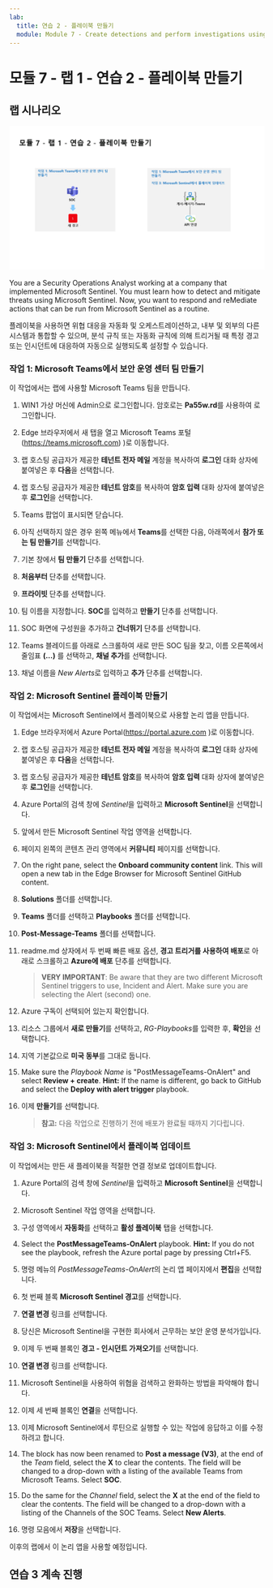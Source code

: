 ```yaml
---
lab:
  title: 연습 2 - 플레이북 만들기
  module: Module 7 - Create detections and perform investigations using Microsoft Sentinel
---
```


# <a name="module-7---lab-1---exercise-2---create-a-playbook"></a>모듈 7 - 랩 1 - 연습 2 - 플레이북 만들기

## <a name="lab-scenario"></a>랩 시나리오

![랩 개요입니다.](../Media/SC-200-Lab_Diagrams_Mod7_L1_Ex2.png)

You are a Security Operations Analyst working at a company that implemented Microsoft Sentinel. You must learn how to detect and mitigate threats using Microsoft Sentinel. Now, you want to respond and reMediate actions that can be run from Microsoft Sentinel as a routine.

플레이북을 사용하면 위협 대응을 자동화 및 오케스트레이션하고, 내부 및 외부의 다른 시스템과 통합할 수 있으며, 분석 규칙 또는 자동화 규칙에 의해 트리거될 때 특정 경고 또는 인시던트에 대응하여 자동으로 실행되도록 설정할 수 있습니다. 


### <a name="task-1-create-a-security-operations-center-team-in-microsoft-teams"></a>작업 1: Microsoft Teams에서 보안 운영 센터 팀 만들기

이 작업에서는 랩에 사용할 Microsoft Teams 팀을 만듭니다.

1. WIN1 가상 머신에 Admin으로 로그인합니다. 암호로는 **Pa55w.rd**를 사용하여 로그인합니다.  

1. Edge 브라우저에서 새 탭을 열고 Microsoft Teams 포털(https://teams.microsoft.com) )로 이동합니다.

1. 랩 호스팅 공급자가 제공한 **테넌트 전자 메일** 계정을 복사하여 **로그인** 대화 상자에 붙여넣은 후 **다음**을 선택합니다.

1. 랩 호스팅 공급자가 제공한 **테넌트 암호**를 복사하여 **암호 입력** 대화 상자에 붙여넣은 후 **로그인**을 선택합니다.

1. Teams 팝업이 표시되면 닫습니다.

1. 아직 선택하지 않은 경우 왼쪽 메뉴에서 **Teams**를 선택한 다음, 아래쪽에서 **참가 또는 팀 만들기**를 선택합니다.

1. 기본 창에서 **팀 만들기** 단추를 선택합니다.

1. **처음부터** 단추를 선택합니다.

1. **프라이빗** 단추를 선택합니다.

1. 팀 이름을 지정합니다. **SOC**를 입력하고 **만들기** 단추를 선택합니다.

1. SOC 화면에 구성원을 추가하고 **건너뛰기** 단추를 선택합니다. 

1. Teams 블레이드를 아래로 스크롤하여 새로 만든 SOC 팀을 찾고, 이름 오른쪽에서 줄임표 **(...)** 를 선택하고, **채널 추가**를 선택합니다.

1. 채널 이름을 *New Alerts*로 입력하고 **추가** 단추를 선택합니다.


### <a name="task-2-create-a-playbook-in-microsoft-sentinel"></a>작업 2: Microsoft Sentinel 플레이북 만들기

이 작업에서는 Microsoft Sentinel에서 플레이북으로 사용할 논리 앱을 만듭니다.

1. Edge 브라우저에서 Azure Portal(https://portal.azure.com )로 이동합니다.

1. 랩 호스팅 공급자가 제공한 **테넌트 전자 메일** 계정을 복사하여 **로그인** 대화 상자에 붙여넣은 후 **다음**을 선택합니다.

1. 랩 호스팅 공급자가 제공한 **테넌트 암호**를 복사하여 **암호 입력** 대화 상자에 붙여넣은 후 **로그인**을 선택합니다.

1. Azure Portal의 검색 창에 *Sentinel*을 입력하고 **Microsoft Sentinel**을 선택합니다.

1. 앞에서 만든 Microsoft Sentinel 작업 영역을 선택합니다.

1. 페이지 왼쪽의 콘텐츠 관리 영역에서 **커뮤니티** 페이지를 선택합니다.

1. On the right pane, select the <bpt id="p1">**</bpt>Onboard community content<ept id="p1">**</ept> link. This will open a new tab in the Edge Browser for Microsoft Sentinel GitHub content.

1. **Solutions** 폴더를 선택합니다.

1. **Teams** 폴더를 선택하고 **Playbooks** 폴더를 선택합니다.

1. **Post-Message-Teams** 폴더를 선택합니다.

1. readme.md 상자에서 두 번째 빠른 배포 옵션, **경고 트리거를 사용하여 배포**로 아래로 스크롤하고 **Azure에 배포** 단추를 선택합니다.  

    ><bpt id="p1">**</bpt>VERY IMPORTANT<ept id="p1">**</ept>: Be aware that they are two different Microsoft Sentinel triggers to use, Incident and Alert. Make sure you are selecting the Alert (second) one.

1. Azure 구독이 선택되어 있는지 확인합니다.

1. 리소스 그룹에서 **새로 만들기**를 선택하고, *RG-Playbooks*를 입력한 후, **확인**을 선택합니다.

1. 지역 기본값으로 **미국 동부**를 그대로 둡니다.

1. Make sure the <bpt id="p1">*</bpt>Playbook Name<ept id="p1">*</ept> is "PostMessageTeams-OnAlert" and select <bpt id="p2">**</bpt>Review + create<ept id="p2">**</ept>. <bpt id="p1">**</bpt>Hint:<ept id="p1">**</ept> If the name is different, go back to GitHub and select the <bpt id="p2">**</bpt>Deploy with alert trigger<ept id="p2">**</ept> playbook.

1. 이제 **만들기**를 선택합니다. 

    >**참고:** 다음 작업으로 진행하기 전에 배포가 완료될 때까지 기다립니다.


### <a name="task-3-update-a-playbook-in-microsoft-sentinel"></a>작업 3: Microsoft Sentinel에서 플레이북 업데이트

이 작업에서는 만든 새 플레이북을 적절한 연결 정보로 업데이트합니다.

1. Azure Portal의 검색 창에 *Sentinel*을 입력하고 **Microsoft Sentinel**을 선택합니다.

1. Microsoft Sentinel 작업 영역을 선택합니다.

1. 구성 영역에서 **자동화**를 선택하고 **활성 플레이북** 탭을 선택합니다.

1. Select the <bpt id="p1">**</bpt>PostMessageTeams-OnAlert<ept id="p1">**</ept> playbook. <bpt id="p1">**</bpt>Hint:<ept id="p1">**</ept> If you do not see the playbook, refresh the Azure portal page by pressing Ctrl+F5.

1. 명령 메뉴의 *PostMessageTeams-OnAlert*의 논리 앱 페이지에서 **편집**을 선택합니다.

1. 첫 번째 블록 **Microsoft Sentinel 경고**를 선택합니다.

1. **연결 변경** 링크를 선택합니다.

1. 당신은 Microsoft Sentinel을 구현한 회사에서 근무하는 보안 운영 분석가입니다.

1. 이제 두 번째 블록인 **경고 - 인시던트 가져오기**를 선택합니다.

1. **연결 변경** 링크를 선택합니다.

1. Microsoft Sentinel을 사용하여 위협을 검색하고 완화하는 방법을 파악해야 합니다.

1. 이제 세 번째 블록인 **연결**을 선택합니다.

1. 이제 Microsoft Sentinel에서 루틴으로 실행할 수 있는 작업에 응답하고 이를 수정하려고 합니다.

1. The block has now been renamed to <bpt id="p1">**</bpt>Post a message (V3)<ept id="p1">**</ept>, at the end of the <bpt id="p2">*</bpt>Team<ept id="p2">*</ept> field, select the <bpt id="p3">**</bpt>X<ept id="p3">**</ept> to clear the contents. The field will be changed to a drop-down with a listing of the available Teams from Microsoft Teams. Select <bpt id="p1">**</bpt>SOC<ept id="p1">**</ept>.

1. Do the same for the <bpt id="p1">*</bpt>Channel<ept id="p1">*</ept> field, select the <bpt id="p2">**</bpt>X<ept id="p2">**</ept> at the end of the field to clear the contents. The field will be changed to a drop-down with a listing of the Channels of the SOC Teams. Select <bpt id="p1">**</bpt>New Alerts<ept id="p1">**</ept>.

1. 명령 모음에서 **저장**을 선택합니다.

이후의 랩에서 이 논리 앱을 사용할 예정입니다.

## <a name="proceed-to-exercise-3"></a>연습 3 계속 진행
